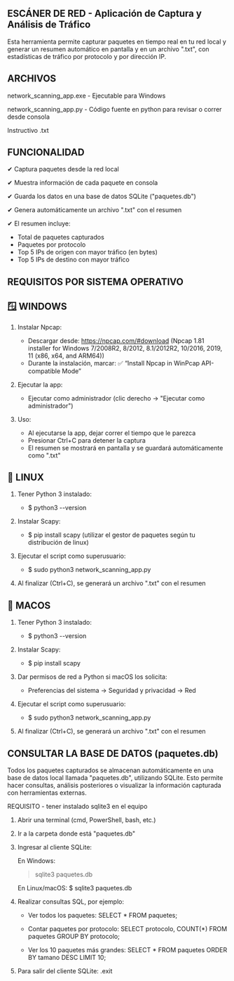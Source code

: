 ESCÁNER DE RED - Aplicación de Captura y Análisis de Tráfico
---------------------------------------------------------------

Esta herramienta permite capturar paquetes en tiempo real en tu red local y generar un resumen automático en pantalla y en un archivo ".txt", con estadísticas de tráfico por protocolo y por dirección IP.

ARCHIVOS
---------------------------------------------------------------


network_scanning_app.exe - Ejecutable para Windows

network_scanning_app.py - Código fuente en python para revisar o correr desde consola

Instructivo .txt

FUNCIONALIDAD
---------------------------------------------------------------


✔ Captura paquetes desde la red local

✔ Muestra información de cada paquete en consola

✔ Guarda los datos en una base de datos SQLite ("paquetes.db")

✔ Genera automáticamente un archivo ".txt" con el resumen

✔ El resumen incluye:
   - Total de paquetes capturados
   - Paquetes por protocolo
   - Top 5 IPs de origen con mayor tráfico (en bytes)
   - Top 5 IPs de destino con mayor tráfico

REQUISITOS POR SISTEMA OPERATIVO
---------------------------------------------------------------

🪟 WINDOWS
---------------------------------------------------------------
1. Instalar Npcap:
   - Descargar desde: https://npcap.com/#download (Npcap 1.81 installer for Windows 7/2008R2, 8/2012, 8.1/2012R2, 10/2016, 2019, 11 (x86, x64, and ARM64))
   - Durante la instalación, marcar:
     ✅ “Install Npcap in WinPcap API-compatible Mode”

2. Ejecutar la app:
   - Ejecutar como administrador (clic derecho → "Ejecutar como administrador")

3. Uso:
   - Al ejecutarse la app, dejar correr el tiempo que le parezca
   - Presionar Ctrl+C para detener la captura
   - El resumen se mostrará en pantalla y se guardará automáticamente como ".txt"

🐧 LINUX
---------------------------------------------------------------

1. Tener Python 3 instalado:
	  - $ python3 --version

2. Instalar Scapy:
	  - $ pip install scapy (utilizar el gestor de paquetes según tu distribución de linux)

3. Ejecutar el script como superusuario:
	  - $ sudo python3 network_scanning_app.py

4. Al finalizar (Ctrl+C), se generará un archivo ".txt" con el resumen

🍎 MACOS
---------------------------------------------------------------

1. Tener Python 3 instalado:
 	 - $ python3 --version

3. Instalar Scapy:
	  - $ pip install scapy

4. Dar permisos de red a Python si macOS los solicita:
 	 - Preferencias del sistema → Seguridad y privacidad → Red

5. Ejecutar el script como superusuario:
	  - $ sudo python3 network_scanning_app.py

6. Al finalizar (Ctrl+C), se generará un archivo ".txt" con el resumen


CONSULTAR LA BASE DE DATOS (paquetes.db)
---------------------------------------------------------------
Todos los paquetes capturados se almacenan automáticamente en una base de datos
local llamada "paquetes.db", utilizando SQLite. Esto permite hacer consultas,
análisis posteriores o visualizar la información capturada con herramientas externas.

REQUISITO - tener instalado sqlite3 en el equipo

1. Abrir una terminal (cmd, PowerShell, bash, etc.)
2. Ir a la carpeta donde está "paquetes.db"
3. Ingresar al cliente SQLite:

   En Windows:
   > sqlite3 paquetes.db

   En Linux/macOS:
   $ sqlite3 paquetes.db

4. Realizar consultas SQL, por ejemplo:

   - Ver todos los paquetes:
     SELECT * FROM paquetes;
     

   - Contar paquetes por protocolo:
     SELECT protocolo, COUNT(*) FROM paquetes GROUP BY protocolo;
     

   - Ver los 10 paquetes más grandes:
     SELECT * FROM paquetes ORDER BY tamano DESC LIMIT 10;

5. Para salir del cliente SQLite:
   .exit
